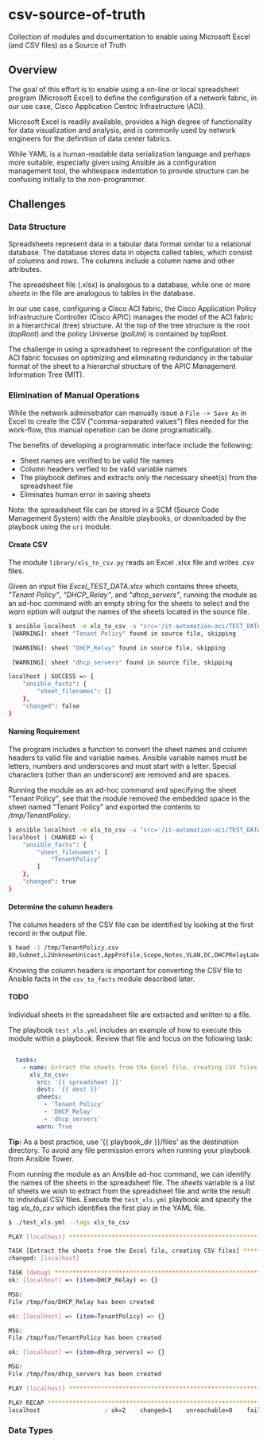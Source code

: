 # csv-source-of-truth
Collection of modules and documentation to enable using Microsoft Excel (and CSV files) as a Source of Truth

## Overview
The goal of this effort is to enable using a on-line or local spreadsheet program (Microsoft Excel) to define the configuration of a network fabric, in our use case, Cisco Application Centric Infrastructure (ACI).

Microsoft Excel is readily available, provides a high degree of functionality for data visualization and analysis, and is commonly used by network engineers for the definition of data center fabrics.

While YAML is a human-readable data serialization language and perhaps more suitable, especially given using Ansible as a configuration management tool, the whitespace indentation to provide structure can be confusing initially to the non-programmer.

## Challenges

### Data Structure
Spreadsheets represent data in a tabular data format similar to a relational database. The database stores data in objects called tables, which consist of columns and rows. The columns include a column name and other attributes.

The spreadsheet file (.xlsx) is analogous to a database, while one or more *sheets* in the file are analogous to tables in the database. 

In our use case, configuring a Cisco ACI fabric, the Cisco Application Policy Infrastructure Controller (Cisco APIC) manages the model of the ACI fabric in a hierarchical (tree) structure. At the top of the tree structure is the root (*topRoot*) and the policy Universe (*polUni*) is contained by topRoot. 

The challenge in using a spreadsheet to represent the configuration of the ACI fabric focuses on optimizing and eliminating redundancy in the tabular format of the sheet to a hierarchal structure of the APIC Management Information Tree (MIT). 

### Elimination of Manual Operations

While the network administrator can manually issue a `File -> Save As` in Excel to create the CSV ("comma-separated values") files needed for the work-flow, this manual operation can be done programatically.

The benefits of developing a programmatic interface include the following:

* Sheet names are verified to be valid file names 
* Column headers verfied to be valid variable names 
* The playbook defines and extracts only the necessary sheet(s) from the spreadsheet file
* Eliminates human error in saving sheets

Note: the spreadsheet file can be stored in a SCM (Source Code Management System) with the Ansible playbooks, or downloaded by the playbook using the `uri` module.

#### Create CSV 

The module  `library/xls_to_csv.py`  reads an Excel .xlsx file and writes .csv files.

Given an input file *Excel_TEST_DATA.xlsx*  which contains three sheets, *"Tenant Policy"*, *"DHCP_Relay"*, and *"dhcp_servers"*, running the module as an ad-hoc command with an empty string for the sheets to select and the *warn* option will output the names of the sheets located in the source file. 

```bash
$ ansible localhost -m xls_to_csv -a "src='/it-automation-aci/TEST_DATA/Excel_TEST_DATA.xlsx' dest=/tmp sheets='' warn=true"
 [WARNING]: sheet "Tenant Policy" found in source file, skipping

 [WARNING]: sheet "DHCP_Relay" found in source file, skipping

 [WARNING]: sheet "dhcp_servers" found in source file, skipping

localhost | SUCCESS => {
    "ansible_facts": {
        "sheet_filenames": []
    },
    "changed": false
}
```
#### Naming Requirement
The program includes a function to convert the sheet names and column headers to valid file and variable names. Ansible variable names must be letters, numbers and underscores and must start with a letter. Special characters (other than an underscore) are removed and are spaces.

Running the module as an ad-hoc command and specifying the sheet "Tenant Policy", see that the module removed the embedded space in the sheet named "Tenant Policy" and exported the contents to */tmp/TenantPolicy*.

```bash
$ ansible localhost -m xls_to_csv -a "src='/it-automation-aci/TEST_DATA/Excel_TEST_DATA.xlsx' dest=/tmp sheets='Tenant Policy' warn=false"
localhost | CHANGED => {
    "ansible_facts": {
        "sheet_filenames": [
            "TenantPolicy"
        ]
    },
    "changed": true
}

```
#### Determine the column headers
The column headers of the CSV file can be identified by looking at the first record in the output file.
```bash
$ head -1 /tmp/TenantPolicy.csv
BD,Subnet,L2UnknownUnicast,AppProfile,Scope,Notes,VLAN,DC,DHCPRelayLabels,UnicastRouting,L3Out,Connectivity,VLANName,VRF,DHCP,ARPFlooding,EPG,GatewayAddress,Tenant

```
Knowing the column headers is important for converting the CSV file to Ansible facts in the `csv_to_facts` module described later.

#### TODO

Individual sheets in the spreadsheet file are extracted and written to a file. 

The playbook `test_xls.yml` includes an example of how to execute this module within a playbook. Review that file and focus on the following task:

```yaml

  tasks:
    - name: Extract the sheets from the Excel file, creating CSV files
      xls_to_csv:
        src: '{{ spreadsheet }}'
        dest: '{{ dest }}'
        sheets:
          - 'Tenant Policy'
          - 'DHCP_Relay'
          - 'dhcp_servers'
        warn: True
```
**Tip:** As a best practice, use '{{ playbook_dir }}/files' as the destination directory. To avoid any file permission errors when running your playbook from Ansible Tower.

From running the module as an Ansible ad-hoc command, we can identify the names of the sheets in the spreadsheet file. The *sheets* variable is a list of sheets we wish to extract from the spreadsheet file and write the result to individual CSV files. Execute the `test_xls.yml` playbook and specify the tag *xls_to_csv* which identifies the first play in the YAML file.

```bash
$ ./test_xls.yml --tags xls_to_csv

PLAY [localhost] **************************************************************************************************************

TASK [Extract the sheets from the Excel file, creating CSV files] *************************************************************
changed: [localhost]

TASK [debug] ******************************************************************************************************************
ok: [localhost] => (item=DHCP_Relay) => {}

MSG:
File /tmp/foo/DHCP_Relay has been created

ok: [localhost] => (item=TenantPolicy) => {}

MSG:
File /tmp/foo/TenantPolicy has been created

ok: [localhost] => (item=dhcp_servers) => {}

MSG:
File /tmp/foo/dhcp_servers has been created

PLAY [localhost] **************************************************************************************************************

PLAY RECAP ********************************************************************************************************************
localhost                  : ok=2    changed=1    unreachable=0    failed=0

```



### Data Types
